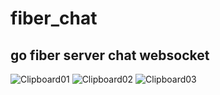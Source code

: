 # fiber_chat



## go fiber server chat websocket







![Clipboard01](https://github.com/chewac/fiber_chat/assets/38920548/ba8d885e-5c4d-47b4-a764-6f49a3f919ef)
![Clipboard02](https://github.com/chewac/fiber_chat/assets/38920548/4e6db17b-a5e2-4a4b-9df5-bf93f15e8755)
![Clipboard03](https://github.com/chewac/fiber_chat/assets/38920548/707943c1-37f2-47fb-b228-e3e33da23a8c)
